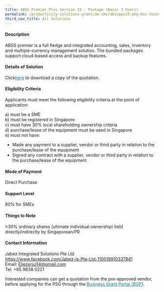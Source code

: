 ```yaml
---
title: ABSS Premier Plus Version 23 - Package (Basic 3 Users)
permalink: /productivity-solutions-grant/am-sms/abssppv23-pkg-bsc-3users/
third_nav_title: All Solutions
---
```


#### Description

ABSS premier is a full fledge and integrated accounting, sales, inventory and multiple-currency management solution. The bundled packages support cloud-based access and backup features.

#### Details of Solution

Click<a href="/images/psg-pdf/Test PSG solution display.xls" target="_blank" style="color:#037e8a">here</a> to download a copy of the quotation.

#### Eligibility Criteria

Applicants must meet the following eligibility criteria at the point of application:

a) must be a SME <br>
b) must be registered in Singapore <br>
c) must have 30% local shareholding ownership criteria <br>
d) purchase/lease of the equipment must be used in Singapore <br>
e) must not have:
- Made any payment to a supplier, vendor or third party in relation to the purchase/lease of the equipment
- Signed any contract with a supplier, vendor or third party in relation to the purchase/lease of the equipment

#### Mode of Payment
Direct Purchase

#### Support Level
80% for SMEs

#### Things to Note
≥30% ordinary shares (ultimate individual ownership) held directly/indirectly by Singaporean/PR

#### Contact Information
Jabez Integrated Solutions Pte Ltd<br>
<a href="https://www.facebook.com/Jabez-is-Pte-Ltd-110019910337941" style="color:#037e8a">https://www.facebook.com/Jabez-is-Pte-Ltd-110019910337941</a><br>
Email: <a href="mailto:Eliezerjul14@gmail.com" style="color:#037e8a">Eliezerjul14@gmail.com</a><br>
Tel: +65 9838 0221 <br>

Interested companies can get a quotation from the pre-approved vendor, before applying for the PSG through the <a target="_blank" style="color:#037e8a" href="https://www.businessgrants.gov.sg/">Business Grant Portal (BGP)</a>.